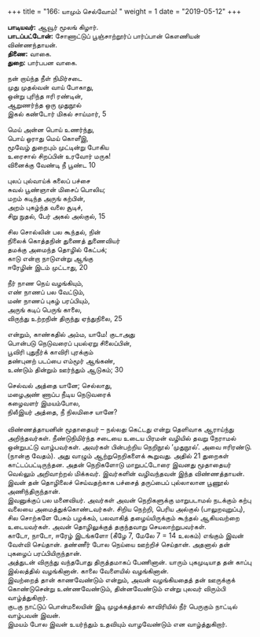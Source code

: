 ﻿+++
title = "166: யாமும் செல்வோம்!  "
weight = 1
date = "2019-05-12"
+++

**பாடியவர்:** ஆவூர் மூலங் கிழார்.  
**பாடப்பட்டோன்:** சோணாட்டுப் பூஞ்சாற்றூர்ப் பார்ப்பான் கௌணியன்  
விண்ணந்தாயன்.  
**திணை:** வாகை.  
**துறை:** பார்பபன வாகை.  
  
நன் றாய்ந்த நீள் நிமிர்சடை  
முது முதல்வன் வாய் போகாது,  
ஒன்று புரிந்த ஈரி ரண்டின்,  
ஆறுணர்ந்த ஒரு முதுநூல்  
இகல் கண்டோர் மிகல் சாய்மார், 5  
  
மெய் அன்ன பொய் உணர்ந்து,  
பொய் ஓராது மெய் கொளீஇ,  
மூவேழ் துறைபும் முட்டின்று போகிய  
உரைசால் சிறப்பின் உரவோர் மருக!  
வினைக்கு வேண்டி நீ பூண்ட 10  
  
புலப் புல்வாய்க் கலைப் பச்சை  
சுவல் பூண்ஞான் மிசைப் பொலிய;  
மறம் கடிந்த அருங் கற்பின்,  
அறம் புகழ்ந்த வலை சூடிச்,  
சிறு நுதல், பேர் அகல் அல்குல், 15  
  
சில சொல்லின் பல கூந்தல், நின்  
நிலைக் கொத்தநின் துணைத் துணைவியர்  
தமக்கு அமைந்த தொழில் கேட்பக்;  
காடு என்றா நாடுஎன்று ஆங்கு  
ஈரேழின் இடம் முட்டாது, 20  
  
நீர் நாண நெய் வழங்கியும்,  
எண் நாணப் பல வேட்டும்,  
மண் நாணப் புகழ் பரப்பியும்,  
அருங் கடிப் பெருங் காலை,  
விருந்து உற்றநின் திருந்து ஏந்துநிலை, 25  
  
என்றும், காண்கதில் அம்ம, யாமே! குடாஅது  
பொன்படு நெடுவரைப் புயல்ஏறு சிலைப்பின்,  
பூவிரி புதுநீர்க் காவிரி புரக்கும்  
தண்புனற் படப்பை எம்மூர் ஆங்கண்,  
உண்டும் தின்றும் ஊர்ந்தும் ஆடுகம்; 30  
  
செல்வல் அத்தை யானே; செல்லாது,  
மழைஅண் ணாப்ப நீடிய நெடுவரைக்  
கழைவளர் இமயம்போல,  
நிலீஇயர் அத்தை, நீ நிலமிசை யானே?  
   
விண்ணத்தாயனின் மூதாதையர் – நல்லது கெட்டது என்று தெளிவாக ஆராய்ந்து அறிந்தவர்கள். நீண்டுநிமிர்ந்த சடையை உடைய பிரமன் வழியில் தவறு நேராமல் ஒன்றுபட்டு வாழ்பவர்கள். அவர்கள் பின்பற்றிய நெறிநூல் ‘முதுநூல்’. அவை ஈரிரண்டு. (நான்கு வேதம்). அது வாழும் ஆற்றுநெறிகளைக் கூறுவது. அதில் 21 துறைகள் காட்டப்பட்டிருந்தன. அதன் நெறிகளோடு மாறுபட்டோரை இவனது மூதாதையர் வெல்லும் அறிவாற்றல் மிக்கவர். இவர்களின் வழிவந்தவன் இந்த விண்ணத்தாயன்.  
இவன் தன் தொழிலைச் செய்வதற்காக பச்சைத் தருப்பைப் புல்லாலான பூணூல் அணிந்திருந்தான்.  
இவனுக்குப் பல மனைவியர். அவர்கள் அவன் நெறிகளுக்கு மாறுபடாமல் நடக்கும் கற்பு வலையை அமைத்துக்கொண்டவர்கள். சிறிய நெற்றி, பெரிய அல்குல் (பாலுறவுறுப்பு), சில சொற்களே பேசும் பழக்கம், பலவாகித் தழைய்யிருக்கும் கூந்தல் ஆகியவற்றை உடையவர்கள். அவன் தொழிலுக்குத் தகுந்தவாறு செயலாற்றுபவர்கள்.  
காடோ, நாடோ, ஈரேழ் இடங்களோ (கீழே 7, மேலே 7 = 14 உலகம்) எங்கும் இவன் வேள்வி செய்தான். தண்ணீர் போல நெய்யை ஊற்றிச் செய்தான். அதனால் தன் புகழைப் பரப்பியிருந்தான்.  
அத்துடன் விருந்து வந்தபோது திருத்தமாகப் பேணினான். யாரும் புகமுடியாத தன் காப்பு இல்லத்தில் வழங்கினான். காலை வேளையில் வழங்கினான்.  
இவற்றைத் தான் காணவேண்டும் என்றும், அவன் வழங்கியதைத் தன் ஊருக்குக் கொண்டுசென்று உண்ணவேண்டும், தின்னவேண்டும் என்று புலவர் விரும்பி வாழ்த்துகிறார்.  
குடகு நாட்டுப் பொன்மலையின் இடி முழக்கத்தால் காவிரியில் நீர் பெருகும் நாட்டில் வாழ்பவன் இவன்.  
இமயம் போல இவன் உயர்ந்தும் உதவியும் வாழவேண்டும் என வாழ்த்துகிறார்.  
